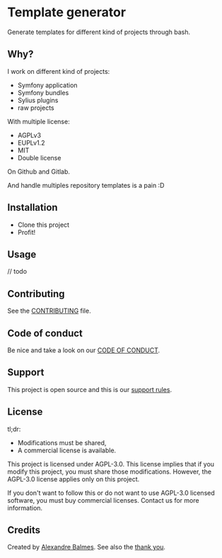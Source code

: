 # Template generator

Generate templates for different kind of projects through bash.

## Why?

I work on different kind of projects:

- Symfony application
- Symfony bundles
- Sylius plugins
- raw projects

With multiple license:

- AGPLv3
- EUPLv1.2
- MIT
- Double license

On Github and Gitlab.

And handle multiples repository templates is a pain :D

## Installation

- Clone this project
- Profit!

## Usage

// todo

## Contributing

See the [CONTRIBUTING](docs/CONTRIBUTING.md) file.

## Code of conduct

Be nice and take a look on our [CODE OF CONDUCT](docs/CODE_OF_CONDUCT.md).

## Support

This project is open source and this is our [support rules](docs/SUPPORT.md).

## License

tl;dr:

- Modifications must be shared,
- A commercial license is available.

This project is licensed under AGPL-3.0. This license implies that if you modify
this project, you must share those modifications. However, the AGPL-3.0 license applies only on this project.

If you don't want to follow this or do not want to use AGPL-3.0 licensed software,
you must buy commercial licenses. Contact us for more information.

## Credits

Created by [Alexandre Balmes](https://alexandre.balmes.co).
See also the [thank you](/docs/thank-you.md).

